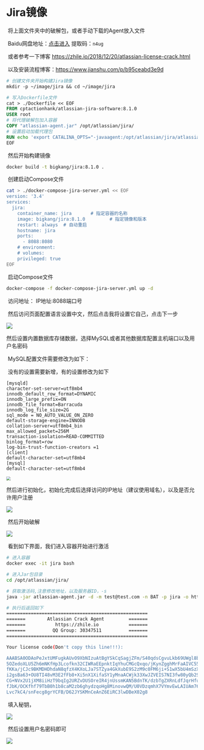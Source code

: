 # Jira镜像

​		将上面文件夹中的破解包，或者手动下载的Agent放入文件

​		Baidu网盘地址：[点击进入](https://pan.baidu.com/s/1AucTmTNPSG85hhWF7mkIcQ)   提取码：`n4ug`

​		或者参考一下博客   https://zhile.io/2018/12/20/atlassian-license-crack.html

​		以及安装流程博客：https://www.jianshu.com/p/b95ceabd3e9d

```dockerfile
# 创建文件夹开始构建Jira镜像
mkdir -p ~/image/jira && cd ~/image/jira

# 写入Dockerfile文件
cat > ./Dockerfile << EOF
FROM cptactionhank/atlassian-jira-software:8.1.0
USER root
# 将代理破解包加入容器
COPY "atlassian-agent.jar" /opt/atlassian/jira/
# 设置启动加载代理包
RUN echo 'export CATALINA_OPTS="-javaagent:/opt/atlassian/jira/atlassian-agent.jar ${CATALINA_OPTS}"' >> /opt/atlassian/jira/bin/setenv.sh
EOF
```

​		然后开始构建镜像

```sh
docker build -t bigkang/jira:8.1.0 .
```

​		创建启动Compose文件

```sh
cat > ./docker-compose-jira-server.yml << EOF
version: '3.4'
services:
  jira:
    container_name: jira       # 指定容器的名称
    image: bigkang/jira:8.1.0         # 指定镜像和版本
    restart: always  # 自动重启
    hostname: jira
    ports:
      - 8088:8080
    # environment:
    # volumes:
    privileged: true
EOF
```

​		启动Compose文件

```sh
docker-compose -f docker-compose-jira-server.yml up -d
```

​		访问地址：  IP地址:8088端口号

​		然后访问页面配置语言设置中文，然后点击我将设置它自己，点击下一步

![](https://blog-kang.oss-cn-beijing.aliyuncs.com/1620896859339.png)

​		然后设置内置数据库存储数据，选择MySQL或者其他数据库配置主机端口以及用户名密码

​		MySQL配置文件需要修改为如下：

​		没有的设置需要新增，有的设置修改为如下

```properties
[mysqld]
character-set-server=utf8mb4
innodb_default_row_format=DYNAMIC
innodb_large_prefix=ON
innodb_file_format=Barracuda
innodb_log_file_size=2G
sql_mode = NO_AUTO_VALUE_ON_ZERO
default-storage-engine=INNODB
collation-server=utf8mb4_bin
max_allowed_packet=256M
transaction-isolation=READ-COMMITTED
binlog_format=row
log-bin-trust-function-creators =1
[client]
default-character-set=utf8mb4
[mysql]
default-character-set=utf8mb4
```

<img src="https://blog-kang.oss-cn-beijing.aliyuncs.com/1620899924850.png" style="zoom:67%;" />

​		然后进行初始化，初始化完成后选择访问的IP地址（建议使用域名），以及是否允许用户注册

![](https://blog-kang.oss-cn-beijing.aliyuncs.com/1620900827833.png)

​		然后开始破解

![](https://blog-kang.oss-cn-beijing.aliyuncs.com/1620900853764.png)

​		看到如下界面，我们进入容器开始进行激活

```bash
# 进入容器
docker exec -it jira bash

# 进入Jar包目录
cd /opt/atlassian/jira/

# 获取激活码,注意修改地址，以及服务器ID，-s
java -jar atlassian-agent.jar -d -m test@test.com -n BAT -p jira -o http://127.0.0.1:8080 -s B8YH-5S1B-AHLK-HO8A

# 执行后返回如下
====================================================
=======        Atlassian Crack Agent         =======
=======           https://zhile.io           =======
=======          QQ Group: 30347511          =======
====================================================

Your license code(Don't copy this line!!!): 

AAABSA0ODAoPeJxtUMFugkAUvO9XbNIzuAtBgYSkCqSagjZFm/S40qdsCgvuLkb69UWgl8bkXd7Me
5OZedoXLU5Zh6mNKfHp3Lcofkn32CIWRaEEpnktIqYhuCMGcQxqo/jKynZgghMrFaAIVC55MyAHU
fKKa/jCJc9BKMDHDhdaN8qfzX4KXoLJa7STZya4GkXubE9S2zM9c0FM6ji+S1wX5bU4mSzX/AqBl
i2gsBa63+OU8TI48vM3E2fFb8+Xi5nX1XifaSY1yMnaACWjk33XwJZVEIS7NI3fw80yQb2S0CCYy
CG+NVx2U1jXM8iiHzT9bqIg2URZvDUSOreIR4jnUssmKAN5BdnTK/dzbTgZXRnLdfJqrHfu8u/5s
fJbK/OCKfhf79TbB0h1b8caM2zb6ghydzqoHg8MinovwQM/U0VDzqmhX7VYmvEwLAIUAm76+g4Uo
Lvc7kC4/snFecg8grYCFB/D62JYSKMnCeAnZ6EiRC3lwDBeX02g8
```

​		填入秘钥，

![](https://blog-kang.oss-cn-beijing.aliyuncs.com/1620901026310.png)

​		然后设置用户名密码即可

![](https://blog-kang.oss-cn-beijing.aliyuncs.com/1620901284463.png)



